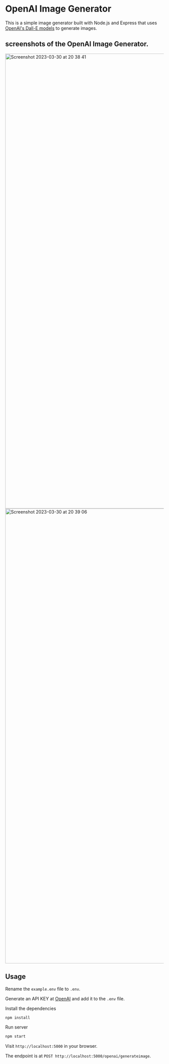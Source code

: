 # OpenAI Image Generator

This is a simple image generator built with Node.js and Express that uses [OpenAI's Dall-E models](https://beta.openai.com/docs/guides/images) to generate images.

## screenshots of the OpenAI Image Generator.

<img width="1440" alt="Screenshot 2023-03-30 at 20 38 41" src="https://user-images.githubusercontent.com/73651340/228946737-6a5b163b-3aa7-4a0e-95c5-79020f427ce7.png">
<img width="1440" alt="Screenshot 2023-03-30 at 20 39 06" src="https://user-images.githubusercontent.com/73651340/228946756-72d02e49-20c3-45b2-83e5-34ecc2b8e79b.png">

## Usage

Rename the `example.env` file to `.env`.

Generate an API KEY at [OpenAI](https://beta.openai.com/) and add it to the `.env` file.

Install the dependencies

```bash
npm install
```

Run server

```bash
npm start
```

Visit `http://localhost:5000` in your browser.

The endpoint is at `POST http://localhost:5000/openai/generateimage`.
